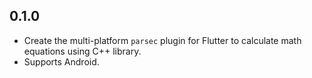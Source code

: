## 0.1.0

- Create the multi-platform `parsec` plugin for Flutter to calculate math equations using C++ library.
- Supports Android.
